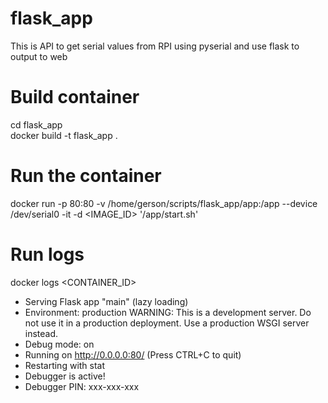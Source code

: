 # flask_app
This is API to get serial values from RPI using pyserial and use flask to output to web

# Build container
cd flask_app<br>
docker build -t flask_app .<br>

# Run the container
docker run -p 80:80 -v /home/gerson/scripts/flask_app/app:/app --device /dev/serial0 -it -d <IMAGE_ID> '/app/start.sh'<br>

# Run logs
docker logs <CONTAINER_ID><br>
 * Serving Flask app "main" (lazy loading)
 * Environment: production
   WARNING: This is a development server. Do not use it in a production deployment.
   Use a production WSGI server instead.
 * Debug mode: on
 * Running on http://0.0.0.0:80/ (Press CTRL+C to quit)
 * Restarting with stat
 * Debugger is active!
 * Debugger PIN: xxx-xxx-xxx
